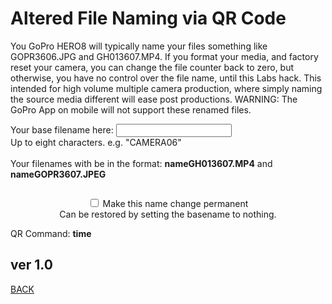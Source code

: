 <script src="../../jquery.min.js"></script>
<script src="../../qrcodeborder.js"></script>
<style>
        #qrcode{
            width: 100%;
        }
        div{
            width: 100%;
            display: inline-block;
        }
</style>

# Altered File Naming via QR Code

You GoPro HERO8 will typically name your files something like GOPR3606.JPG and GH013607.MP4.  If you format your media, and factory reset your camera, you can change the file counter back to zero, but otherwise, you have no control over the file name, until this Labs hack. This intended for high volume multiple camera production, where simply naming the source media different will ease post productions. WARNING: The GoPro App on mobile will not support these renamed files.

Your base filename here: <input type="text" id="addname" value="">  
Up to eight characters. e.g. "CAMERA06"<br> 
<br>
Your filenames with be in the format: <b id="newnameMP4">nameGH013607.MP4</b> and <b id="newnameJPG">nameGOPR3607.JPEG</b><br>

<center>
<div id="qrcode"></div>

<input type="checkbox" id="permanent" name="permanent"> <label for="permanent">Make this name change permanent</label><br>
Can be restored by setting the basename to nothing.

</center>
QR Command: <b id="qrtext">time</b><br>
        
## ver 1.0
[BACK](..)

<script>
var once = true;
var qrcode;
var cmd = "";
var number = 1;

function makeQR() 
{	
  if(once == true)
  {
    qrcode = new QRCode(document.getElementById("qrcode"), 
    {
      text : "!MOWNR=\"\"",
      width : 360,
      height : 360,
      correctLevel : QRCode.CorrectLevel.M
    });
    once = false;
  }
}

function pad(num, size) {
    var s = num+"";
    while (s.length < size) s = "0" + s;
    return s;
}

function timeLoop()
{
  var type = "o";
	
  if(document.getElementById("permanent") != null)
  {
	if(document.getElementById("permanent").checked == true)
	{
		type = "!";
	}
  }
		
  if(document.getElementById("addname") != null)
  {
    cmd = type + "MBASE=\"" + document.getElementById("addname").value + "\"";
  }
  else
  {
    cmd = type + "MBASE=\"\"";
  }

  if(document.getElementById("newnameMP4") != null)
  {
	var MP4 = document.getElementById("addname").value + "GH01" + pad(number,4) + ".MP4";
	var JPG = document.getElementById("addname").value + "GOPR" + pad(number,4) + ".JPG";
 
	number++;
	if(number > 9999) 
	{
	  number = 1;
	}
	
	document.getElementById("newnameMP4").innerHTML = MP4;
	document.getElementById("newnameJPG").innerHTML = JPG;
  }

  qrcode.clear(); 
  qrcode.makeCode(cmd);
  document.getElementById("qrtext").innerHTML = cmd;
  var t = setTimeout(timeLoop, 250);
}

function myReloadFunction() {
  location.reload();
}

makeQR();
timeLoop();

</script>
